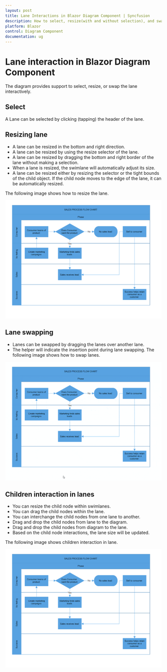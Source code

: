```yaml
---
layout: post
title: Lane Interactions in Blazor Diagram Component | Syncfusion
description: How to select, resize(with and without selection), and swap the lane, and how to add the child element into the lane.
platform: Blazor
control: Diagram Component
documentation: ug
---
```


# Lane interaction in Blazor Diagram Component

The diagram provides support to select, resize, or swap the lane interactively. 

## Select

A Lane can be selected by clicking (tapping) the header of the lane.

## Resizing lane

* A lane can be resized in the bottom and right direction.
* A lane can be resized by using the resize selector of the lane.
* A lane can be resized by dragging the bottom and right border of the lane without making a selection.
* When a lane is resized, the swimlane will automatically adjust its size.
* A lane can be resized either by resizing the selector or the tight bounds of the child object. If the child node moves to the edge of the lane, it can be automatically resized.

The following image shows how to resize the lane.

![Lane Resizing](../Swimlane-images/Lane_Resize.gif)

## Lane swapping

* Lanes can be swapped by dragging the lanes over another lane.
* The helper will indicate the insertion point during lane swapping.
The following image shows how to swap lanes.

![Lane Swapping](../Swimlane-images/Lane_Swapping.gif)

## Children interaction in lanes

* You can resize the child node within swimlanes.
* You can drag the child nodes within the lane.
* You can interchange the child nodes from one lane to another.
* Drag and drop the child nodes from lane to the diagram.
* Drag and drop the child nodes from diagram to the lane.
* Based on the child node interactions, the lane size will be updated.

The following image shows children interaction in lane.

![Lane Children Interaction](../Swimlane-images/Child_Interaction.gif)

